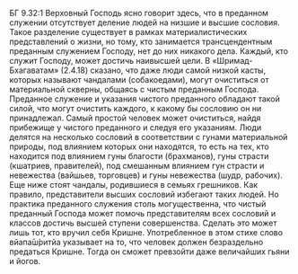 БГ 9.32:1	Верховный Господь ясно говорит здесь, что в преданном служении отсутствует деление людей на низшие и высшие сословия. Такое разделение существует в рамках материалистических представлений о жизни, но тому, кто занимается трансцендентным преданным служением Господу, нет до них никакого дела. Каждый, кто служит Господу, может достичь наивысшей цели. В «Шримад-Бхагаватам» (2.4.18) сказано, что даже люди самой низкой касты, которых называют чандалами (собакоедами), могут очиститься от материальной скверны, общаясь с чистым преданным Господа. Преданное служение и указания чистого преданного обладают такой силой, что могут очистить каждого, к какому бы сословию он ни принадлежал. Самый простой человек может очиститься, найдя прибежище у чистого преданного и следуя его указаниям. Люди делятся на несколько сословий в соответствии с гунами материальной природы, под влиянием которых они находятся, то есть на тех, кто находится под влиянием гуны благости (брахманов), гуны страсти (кшатриев, правителей), под смешанным влиянием гун страсти и невежества (вайшьев, торговцев) и гуны невежества (шудр, рабочих). Еще ниже стоят чандалы, родившиеся в семьях грешников. Как правило, представители высших сословий избегают таких людей. Но практика преданного служения столь могущественна, что чистый преданный Господа может помочь представителям всех сословий и классов достичь высшей ступени совершенства. Сделать это может лишь тот, кто вручил себя Кришне. Употребленное в этом стихе слово вйапа̄ш́ритйа указывает на то, что человек должен безраздельно предаться Кришне. Тогда он сможет превзойти даже величайших гьяни и йогов.